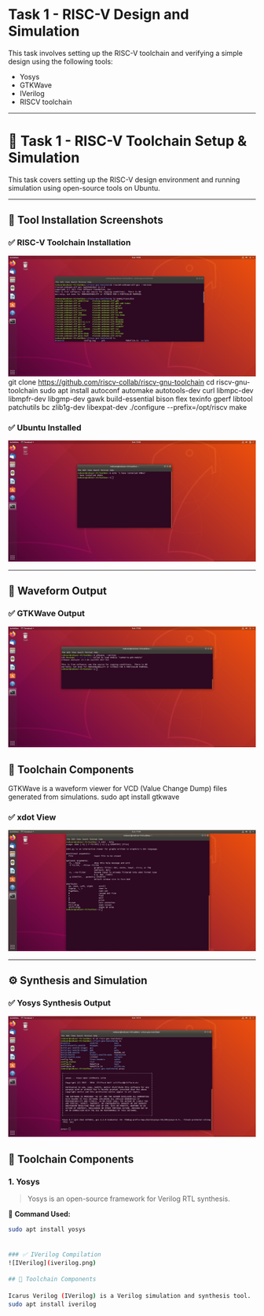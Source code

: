 # Task 1 - RISC-V Design and Simulation

This task involves setting up the RISC-V toolchain and verifying a simple design using the following tools:

- Yosys
- GTKWave
- IVerilog
- RISCV toolchain

---
# 🧠 Task 1 - RISC-V Toolchain Setup & Simulation

This task covers setting up the RISC-V design environment and running simulation using open-source tools on Ubuntu.

---


## 🔧 Tool Installation Screenshots

### ✅ RISC-V Toolchain Installation
![RISC-V Toolchain](riscv_toolchain.png)
git clone https://github.com/riscv-collab/riscv-gnu-toolchain
cd riscv-gnu-toolchain
sudo apt install autoconf automake autotools-dev curl libmpc-dev libmpfr-dev libgmp-dev gawk build-essential bison flex texinfo gperf libtool patchutils bc zlib1g-dev libexpat-dev
./configure --prefix=/opt/riscv
make


### ✅ Ubuntu Installed
![Ubuntu Installed](ubuntu_installed.png)

---

## 🧪 Waveform Output

### ✅ GTKWave Output
![GTKWave](gtkwave.png)
## 🔧 Toolchain Components

GTKWave is a waveform viewer for VCD (Value Change Dump) files generated from simulations.
sudo apt install gtkwave


### ✅ xdot View
![xdot](xdot.png)

---

## ⚙️ Synthesis and Simulation

### ✅ Yosys Synthesis Output
![Yosys](yosys.png)

## 🔧 Toolchain Components

### 1. **Yosys**
> Yosys is an open-source framework for Verilog RTL synthesis.

📌 **Command Used:**
```bash
sudo apt install yosys


### ✅ IVerilog Compilation
![IVerilog](iverilog.png)

## 🔧 Toolchain Components

Icarus Verilog (IVerilog) is a Verilog simulation and synthesis tool.
sudo apt install iverilog


